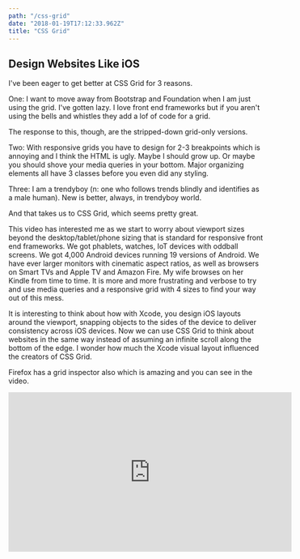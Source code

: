 ```yaml
---
path: "/css-grid"
date: "2018-01-19T17:12:33.962Z"
title: "CSS Grid"
---
```


## Design Websites Like iOS

I've been eager to get better at CSS Grid for 3 reasons.

One: I want to move away from Bootstrap and Foundation when I am just using the grid. I've gotten lazy. I love front end frameworks but if you aren't using the bells and whistles they add a lof of code for a grid.

The response to this, though, are the stripped-down grid-only versions.

Two: With responsive grids you have to design for 2-3 breakpoints which is annoying and I think the HTML is ugly. Maybe I should grow up. Or maybe you should shove your media queries in your bottom. Major organizing elements all have 3 classes before you even did any styling.

Three: I am a trendyboy (n: one who follows trends blindly and identifies as a male human). New is better, always, in trendyboy world.

And that takes us to CSS Grid, which seems pretty great.

This video has interested me as we start to worry about viewport sizes beyond the desktop/tablet/phone sizing that is standard for responsive front end frameworks. We got phablets, watches, IoT devices with oddball screens. We got 4,000 Android devices running 19 versions of Android. We have ever larger monitors with cinematic aspect ratios, as well as browsers on Smart TVs and Apple TV and Amazon Fire. My wife browses on her Kindle from time to time. It is more and more frustrating and verbose to try and use media queries and a responsive grid with 4 sizes to find your way out of this mess.

It is interesting to think about how with Xcode, you design iOS layouts around the viewport, snapping objects to the sides of the device to deliver consistency across iOS devices. Now we can use CSS Grid to think about websites in the same way instead of assuming an infinite scroll along the bottom of the edge. I wonder how much the Xcode visual layout influenced the creators of CSS Grid.

Firefox has a grid inspector also which is amazing and you can see in the video.

<iframe width="560" height="315" src="https://www.youtube.com/embed/EEOJZy_Gge4" frameborder="0" allow="autoplay; encrypted-media" allowfullscreen></iframe>

